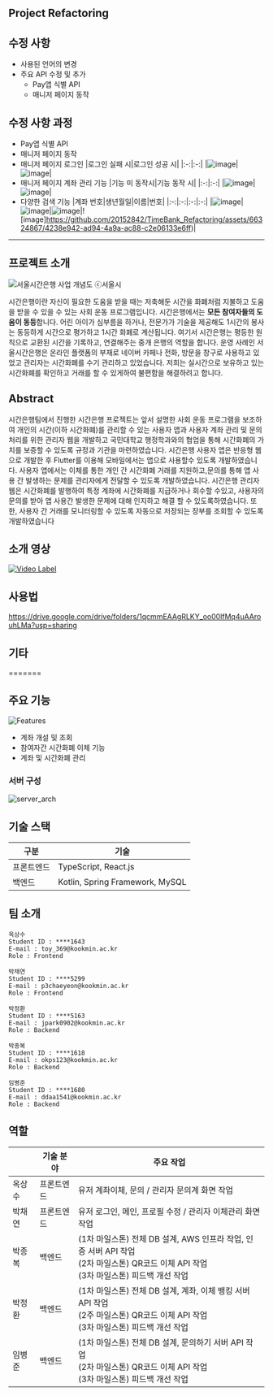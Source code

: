 **Project Refactoring**
---------------------
## 수정 사항
 - 사용된 언어의 변경
 - 주요 API 수정 및 추가
   - Pay앱 식별 API
   - 매니저 페이지 동작


  
## 수정 사항 과정
 - Pay앱 식별 API
 - 매니저 페이지 동작
  - 매니저 페이지 로그인
    |로그인 실패 시|로그인 성공 시|
    |:-:|:-:|
    |![image](https://github.com/20152842/TimeBank_Refactoring/assets/66324867/0d3bf1dc-363d-4911-8108-ddf7b42a472f)|![image](https://github.com/20152842/TimeBank_Refactoring/assets/66324867/88824392-6796-47f1-84be-7bb0c5166938)|
  - 매니저 페이지 계좌 관리 기능
    |기능 미 동작시|기능 동작 시|
    |:-:|:-:|
    |![image](https://github.com/20152842/TimeBank_Refactoring/assets/66324867/224c4f05-3c5e-4fbf-9bd5-6103c0ca8f81)|![image](https://github.com/20152842/TimeBank_Refactoring/assets/66324867/ef93e05d-bfaf-4eac-a085-d00c74eb3755)|
   - 다양한 검색 기능
    |계좌 번호|생년월일|이름|번호|
    |:-:|:-:|:-:|:-:|
    |![image](https://github.com/20152842/TimeBank_Refactoring/assets/66324867/469ff627-acb0-4034-b115-6f4bb616c244)|![image](https://github.com/20152842/TimeBank_Refactoring/assets/66324867/e6d0a19b-7019-4a3b-8f01-4c2a423aa351)|![image](https://github.com/20152842/TimeBank_Refactoring/assets/66324867/93d103c5-a5ef-470d-a24e-eba5e75154fd)|![image]https://github.com/20152842/TimeBank_Refactoring/assets/66324867/4238e942-ad94-4a9a-ac88-c2e06133e6ff)|


---------------------



**프로젝트 소개**
---------------------

![서울시간은행 사업 개념도 ⓒ서울시](https://www.dailypop.kr/news/photo/202205/59846_115911_64.png)

 시간은행이란 자신이 필요한 도움을 받을 때는 저축해둔 시간을 화폐처럼 지불하고 도움을 받을 수 있을 수 있는 사회 운동 프로그램입니다. 시간은행에서는 **모든 참여자들의 도움이 동등**합니다. 어린 아이가 심부름을 하거나, 전문가가 기술을 제공해도 1시간의 봉사는 동등하게 시간으로 평가하고 1시간 화폐로 계산됩니다. 여기서 시간은행는 평등한 원칙으로 교환된 시간을 기록하고, 연결해주는 중개 은행의 역할을 합니다. 운영 사례인 서울시간은행은 온라인 플랫폼의 부재로 네이버 카페나 전화, 방문을 창구로 사용하고 있었고 관리자는 시간화폐를 수기 관리하고 있었습니다. 저희는 실시간으로 보유하고 있는 시간화폐를 확인하고 거래를 할 수 있게하여 불편함을 해결하려고 합니다.


**Abstract**
---------------------

 시간은행팀에서 진행한 시간은행 프로젝트는 앞서 설명한 사회 운동 프로그램을 보조하여 개인의 시간(이하 시간화폐)를 관리할 수 있는 사용자 앱과 사용자 계좌 관리 및 문의 처리를 위한 관리자 웹을 개발하고 국민대학교 행정학과와의 협업을 통해 시간화폐의 가치를 보증할 수 있도록 규정과 기관을 마련하였습니다.
 시간은행 사용자 앱은 반응형 웹으로 개발한 후 Flutter를 이용해 모바일에서는 앱으로 사용할수 있도록 개발하였습니다. 사용자 앱에서는 이체를 통한 개인 간 시간화폐 거래를 지원하고,문의를 통해 앱 사용 간 발생하는 문제를 관리자에게 전달할 수 있도록 개발하였습니다.
 시간은행 관리자 웹은 시간화폐를 발행하여 특정 계좌에 시간화폐를 지급하거나 회수할 수있고, 사용자의 문의를 받아 앱 사용간 발생한 문제에 대해 인지하고 해결 할 수 있도록하였습니다. 또한, 사용자 간 거래를 모니터링할 수 있도록 자동으로 저장되는 장부를 조회할 수
있도록 개발하였습니다


**소개 영상**
---------------------

[![Video Label](http://img.youtube.com/vi/7QBTdr5iM40/0.jpg)](https://youtu.be/7QBTdr5iM40)


**사용법**
---------------------

https://drive.google.com/drive/folders/1qcmmEAAgRLKY_oo00lfMq4uAArouhLMa?usp=sharing


**기타**
---------------------
=======


## **주요 기능**

![Features](https://raw.githubusercontent.com/kookmin-sw/capstone-2023-45/main/docs/assets/features.png)

- 계좌 개설 및 조회
- 참여자간 시간화폐 이체 기능
- 계좌 및 시간화폐 관리


### 서버 구성

![server_arch](https://raw.githubusercontent.com/kookmin-sw/capstone-2023-45/main/docs/assets/server-arch.png)


## **기술 스택**

| 구분       | 기술                            |
| ---------- | ------------------------------- |
| 프론트엔드 | TypeScript, React.js            |
| 백엔드     | Kotlin, Spring Framework, MySQL |


## **팀 소개**

```
옥상수
Student ID : ****1643
E-mail : toy_369@kookmin.ac.kr
Role : Frontend
```

```
박채연
Student ID : ****5299
E-mail : p3chaeyeon@kookmin.ac.kr
Role : Frontend
```

```
박정환
Student ID : ****5163
E-mail : jpark0902@kookmin.ac.kr
Role : Backend
```

```
박종복
Student ID : ****1618
E-mail : okps123@kookmin.ac.kr
Role : Backend
```

```
임병준
Student ID : ****1680
E-mail : ddaa1541@kookmin.ac.kr
Role : Backend
```

## **역할**

|        | 기술 분야  | 주요 작업                                                                                                                                      |
| ------ | ---------- | ---------------------------------------------------------------------------------------------------------------------------------------------- |
| 옥상수 | 프론트엔드 | 유저 계좌이체, 문의 / 관리자 문의계 화면 작업                                                                                                    |
| 박채연 | 프론트엔드 | 유저 로그인, 메인, 프로필 수정 / 관리자 이체관리 화면 작업                                                                                                        |
| 박종복 | 백엔드     | (1차 마일스톤) 전체 DB 설계, AWS 인프라 작업, 인증 서버 API 작업<br />(2차 마일스톤) QR코드 이체 API 작업<br />(3차 마일스톤) 피드백 개선 작업 |
| 박정환 | 백엔드     | (1차 마일스톤) 전체 DB 설계, 계좌, 이체 뱅킹 서버 API 작업<br />(2주 마일스톤) QR코드 이체 API 작업<br />(3차 마일스톤) 피드백 개선 작업       |
| 임병준 | 백엔드     | (1차 마일스톤) 전체 DB 설계, 문의하기 서버 API 작업<br />(2차 마일스톤) QR코드 이체 API 작업<br />(3차 마일스톤) 피드백 개선 작업              |

